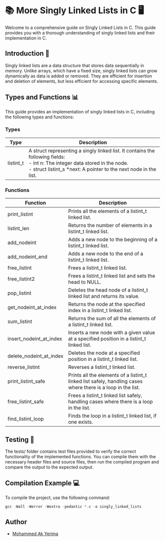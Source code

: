 # 📚 More Singly Linked Lists in C 🖥️

Welcome to a comprehensive guide on Singly Linked Lists in C. This guide provides you with a thorough understanding of singly linked lists and their implementation in C.

## Introduction 📝

Singly linked lists are a data structure that stores data sequentially in memory. Unlike arrays, which have a fixed size, singly linked lists can grow dynamically as data is added or removed. They are efficient for insertion and deletion of elements, but less efficient for accessing specific elements.

## Types and Functions 📊

This guide provides an implementation of singly linked lists in C, including the following types and functions:

### Types

Type | Description
---- | -----------
listint_t | A struct representing a singly linked list. It contains the following fields: <br> - int n: The integer data stored in the node. <br> - struct listint_s *next: A pointer to the next node in the list.

### Functions

Function | Description
-------- | -----------
print_listint | Prints all the elements of a listint_t linked list.
listint_len | Returns the number of elements in a listint_t linked list.
add_nodeint | Adds a new node to the beginning of a listint_t linked list.
add_nodeint_end | Adds a new node to the end of a listint_t linked list.
free_listint | Frees a listint_t linked list.
free_listint2 | Frees a listint_t linked list and sets the head to NULL.
pop_listint | Deletes the head node of a listint_t linked list and returns its value.
get_nodeint_at_index | Returns the node at the specified index in a listint_t linked list.
sum_listint | Returns the sum of all the elements of a listint_t linked list.
insert_nodeint_at_index | Inserts a new node with a given value at a specified position in a listint_t linked list.
delete_nodeint_at_index | Deletes the node at a specified position in a listint_t linked list.
reverse_listint | Reverses a listint_t linked list.
print_listint_safe | Prints all the elements of a listint_t linked list safely, handling cases where there is a loop in the list.
free_listint_safe | Frees a listint_t linked list safely, handling cases where there is a loop in the list.
find_listint_loop | Finds the loop in a listint_t linked list, if one exists.

## Testing 🧪

The tests/ folder contains test files provided to verify the correct functionality of the implemented functions. You can compile them with the necessary header files and source files, then run the compiled program and compare the output to the expected output.

## Compilation Example 💻

To compile the project, use the following command:

```C
gcc -Wall -Werror -Wextra -pedantic *.c -o singly_linked_lists
```

## Author
- [Mohammed Ak Yerima](https://www.linkedin.com/in/mohammed-abba-kaka-a69144195/)
